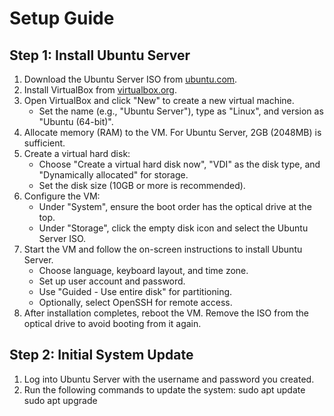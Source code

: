 # Setup Guide

## Step 1: Install Ubuntu Server  
1. Download the Ubuntu Server ISO from [ubuntu.com](https://ubuntu.com/download/server).  
2. Install VirtualBox from [virtualbox.org](https://www.virtualbox.org/).
3. Open VirtualBox and click "New" to create a new virtual machine.  
   - Set the name (e.g., "Ubuntu Server"), type as "Linux", and version as "Ubuntu (64-bit)".
4. Allocate memory (RAM) to the VM. For Ubuntu Server, 2GB (2048MB) is sufficient.
5. Create a virtual hard disk:
   - Choose "Create a virtual hard disk now", "VDI" as the disk type, and "Dynamically allocated" for storage.
   - Set the disk size (10GB or more is recommended).
6. Configure the VM:
   - Under "System", ensure the boot order has the optical drive at the top.
   - Under "Storage", click the empty disk icon and select the Ubuntu Server ISO.
7. Start the VM and follow the on-screen instructions to install Ubuntu Server.
   - Choose language, keyboard layout, and time zone.
   - Set up user account and password.
   - Use "Guided - Use entire disk" for partitioning.
   - Optionally, select OpenSSH for remote access.
8. After installation completes, reboot the VM. Remove the ISO from the optical drive to avoid booting from it again.

## Step 2: Initial System Update  
1. Log into Ubuntu Server with the username and password you created.
2. Run the following commands to update the system:
   sudo apt update
   sudo apt upgrade
